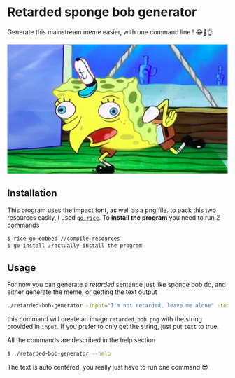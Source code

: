 # Retarded sponge bob generator

Generate this mainstream meme easier, with one command line ! :joy::100::ok_hand:

![Spongebob](./res/bob_source.png)



## Installation

This program uses the impact font, as well as a png file. to pack this two resources easily, I used [`go.rice`](https://github.com/GeertJohan/go.rice). To **install the program** you need to run 2 commands

```bash
$ rice go-embbed //compile resources
$ go install //actually install the program
```

## Usage

For now you can generate a *retarded* sentence just like sponge bob do, and either generate the meme, or getting the text output

```bash
./retarded-bob-generator -input="I'm not retarded, leave me alone" -text=false -out="retarded_bob.png"
```

this command will create an image `retarded_bob.png` with the string provided in `input`. If you prefer to only get the string, just put `text` to true.

All the commands are described in the help section

```bash
$ ./retarded-bob-generator --help
```

The text is auto centered, you really just have to run one command :sunglasses:
